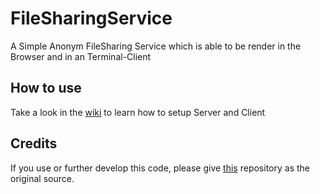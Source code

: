 # FileSharingService
A Simple Anonym FileSharing Service which is able to be render in the Browser and in an Terminal-Client

## How to use
Take a look in the [wiki](https://github.com/Amiraxoba/FileSharingService/wiki) to learn how to setup Server and Client

## Credits
If you use or further develop this code, please give [this](https://github.com/Amiraxoba/FileSharingService) repository as the original source.
